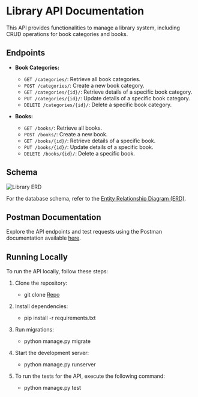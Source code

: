 # Library API Documentation

This API provides functionalities to manage a library system, including CRUD operations for book categories and books.

## Endpoints

- **Book Categories:**
  - `GET /categories/`: Retrieve all book categories.
  - `POST /categories/`: Create a new book category.
  - `GET /categories/{id}/`: Retrieve details of a specific book category.
  - `PUT /categories/{id}/`: Update details of a specific book category.
  - `DELETE /categories/{id}/`: Delete a specific book category.

- **Books:**
  - `GET /books/`: Retrieve all books.
  - `POST /books/`: Create a new book.
  - `GET /books/{id}/`: Retrieve details of a specific book.
  - `PUT /books/{id}/`: Update details of a specific book.
  - `DELETE /books/{id}/`: Delete a specific book.

## Schema


![Library ERD](https://github.com/F0laf0lu/LibraryApi/assets/119736310/63bbe5c2-a74e-4822-a71c-1d1a9e3fd7bb)

For the database schema, refer to the [Entity Relationship Diagram (ERD)](https://app.diagrams.net/?title=Library%20ERD.drawio#R7VxRc6I6FP41zOx92A5Cse1jpbq7c%2B3eTte9d2ZfOilEzC0mTIhV99fvCQQQAYutVgvOOA4cjifJ%2Bb7ziSRRM%2B3p4gtHweSWudjXDN1daOaNZhiX3Ut4l4ZlbLD089jgceLGpk5m%2BEF%2BY2XUlXVGXBzmHAVjviBB3ugwSrEjcjbEOZvn3cbMz7caIA8XDD8c5Bet%2FxFXTNSwLD2zf8XEmyQtd3R1ZYoSZ2UIJ8hl85wJL8SAUaG6eIf5FFFMBVy5RfwJc83qT4SQI73WjAG8xtL7zGPM8zEKSHjmsCmYnRBcBmM0Jb5M80qgngoEzZl9zbQ5YyI%2Bmi5s7EuoEhjiPg0qrqZ54DJujQ%2FYn5%2BXwydd0K9z819xe%2BvdXTx%2BVlGekT9T%2BVW5Ecsk4diF%2FKtTaIqI5T32kSCM9rMrPUzda4kuOPXvf2PORuwWURh8LxSIi%2Bwao8p9QKB75k0ncVHnOpwXh6b6GbIZd%2FCG8RiKzBDQw2KDY1cB7ubYpjL3BbMpFnwJDvOMYymTJqv8Sow8SspznqVIMclLA6Zt3DESEUvVpXmu4qiyvEgomYSIh64%2BtQrzWqDztUDd9UBxagqB4GBl4JkpYtEWjDIKjOox9lRgFRRfIA8Feoz4E1FAqY0pOQD6IRChUCoxRxzm%2BygISeQeWybEd4doyWYiCZSc9cZkgd37WGykL7BvCMFCRTBZtgmn5WXkE4%2FCsQOEky32OA6hL0MUCuVRSclnzAVebORQgoxl5JDpJMiscCyV2VWOGRd6NZ1y%2BG0Llvly%2BSdAwdAFQf49aDqiXoRZHhKZV5ezYJSUnjQEkmaY959xrKpR8qHQbeYziSyN5SByiwZn9eAFw7X1M0uzoAM2nHeyc3hJdy5sRkPBEYngwADUHEuweoIFqh0fj5NucJVMefzIhACRroJ1I6lfxlpha9aE1twXsucFZO%2F%2B3gZbBmMd%2B5FmT4jrYhqXpPxKRxneJVCW5j%2FN%2BToY64VYEw%2BzNh4rAJhb5l8Fy7KydTTkA%2FcpErjHZtQN9yG3VgHnx0hu5adsQ7uGHunf%2FxnJ95%2FD4REyIJHe2LcXBsgh1BvGn%2ByuUcTaB0UWWlXJdi53Spla4d6BM902q375%2FeVuVL97aNW%2FeBOy71TxNbPfrZ39pmv8ZQFV%2BBUW9dWZIP7J0PW%2FPrzK75wUrVP1q5Oq70fVrw6t6kljjZD1q9rpb7qsd4oP39BMTACBJgk7FDZ7wkkbLh6jmS%2F2QZcmC%2F74%2F%2BVDsLj%2FNeM%2FXXse9HXqzd54s9cYwS9Qo%2B53QKXg134wtwvFL4W2eMd3hKVfK%2F3VzG204JcOu3iHRtkDGz%2FIOStoUP%2F2fXSEML9R4XfIj9Yp%2FBtv%2FE4SXy3x1qElvuTu7wiL%2F%2FU1HCezfSLfMQq4ujh0OAnklHl6a2%2FJW%2Fujg%2FsAWl%2FFk%2FaJfasnY%2Fcq9pcHF%2FvidOzg%2BKdjX1%2FTZku1vzgb60CDHlMUOi6wDyH2FcRon9if5mD3JPapsB9O7D%2FQLOyrirjbUnUvPpVzOIYm3QckF2DewOGITPERgn0Iqa9gSfuk%2FjQxuy%2BpPz%2B01CcTBY2V%2Bqt2Sr1RfDg3C9yT1G%2FHkiZLfblcFR%2Fh2C%2F9%2FmvRBohkIc2maVarBMmrHcj3xt1C7fxq3mb%2FQ%2F3V1Bs2QJRhu7dFU0bxWUyTdkCk1D2tozKKz1K%2BudpHXzf1ym0PW%2FCi%2Bus53Q%2B7G57UCvceRDmtmNqX3JftfHhfuf9AS6Zezv9F7fw3XtxLFk2habr3odOEJbK7Z0WDpB1Os%2F9IiN2z%2F7Uw%2B38A).

## Postman Documentation

Explore the API endpoints and test requests using the Postman documentation available [here](https://documenter.getpostman.com/view/29680874/2sA3BuUoJo).

## Running Locally

To run the API locally, follow these steps:

1. Clone the repository:

    
    - git clone [Repo](https://github.com/F0laf0lu/LibraryApi.git)
    
2. Install dependencies:

    
    - pip install -r requirements.txt
    

3. Run migrations:

    
    - python manage.py migrate
    


4. Start the development server:
    
    - python manage.py runserver
    

5. To run the tests for the API, execute the following command:

    - python manage.py test
